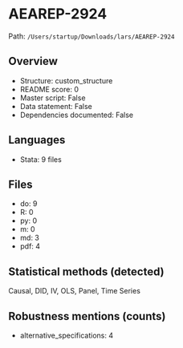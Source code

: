 # AEAREP-2924

Path: `/Users/startup/Downloads/lars/AEAREP-2924`

## Overview
- Structure: custom_structure
- README score: 0
- Master script: False
- Data statement: False
- Dependencies documented: False

## Languages
- Stata: 9 files

## Files
- do: 9
- R: 0
- py: 0
- m: 0
- md: 3
- pdf: 4

## Statistical methods (detected)
Causal, DID, IV, OLS, Panel, Time Series

## Robustness mentions (counts)
- alternative_specifications: 4